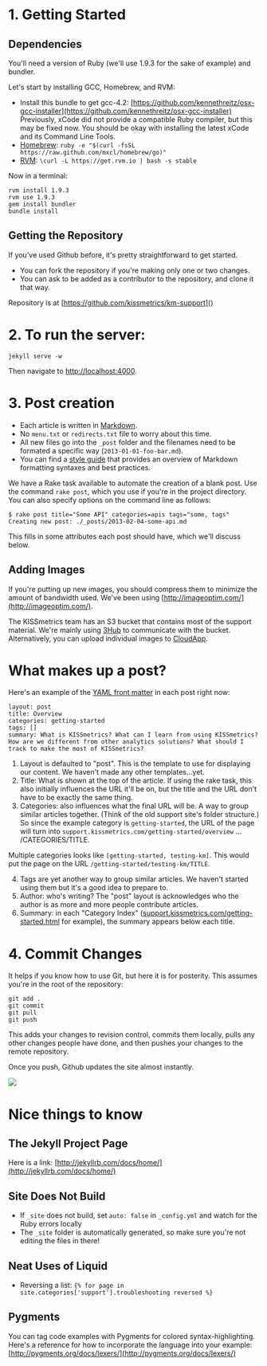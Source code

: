 # 1. Getting Started

## Dependencies

You'll need a version of Ruby (we'll use 1.9.3 for the sake of example) and bundler.

Let's start by installing GCC, Homebrew, and RVM:

* Install this bundle to get gcc-4.2: [https://github.com/kennethreitz/osx-gcc-installer](https://github.com/kennethreitz/osx-gcc-installer) Previously, xCode did not provide a compatible Ruby compiler, but this may be fixed now. You should be okay with installing the latest xCode and its Command Line Tools.
* [Homebrew](http://brew.sh/): `ruby -e "$(curl -fsSL https://raw.github.com/mxcl/homebrew/go)"`
* [RVM](https://rvm.io/): `\curl -L https://get.rvm.io | bash -s stable`

Now in a terminal:

```
rvm install 1.9.3
rvm use 1.9.3
gem install bundler
bundle install
```

## Getting the Repository

If you've used Github before, it's pretty straightforward to get started.

* You can fork the repository if you're making only one or two changes.
* You can ask to be added as a contributor to the repository, and clone it that way.

Repository is at [https://github.com/kissmetrics/km-support]()

# 2. To run the server:

`jekyll serve -w`

Then navigate to [http://localhost:4000](http://localhost:4000).

# 3. Post creation

* Each article is written in [Markdown](http://daringfireball.net/projects/markdown/).
* No `menu.txt` or `redirects.txt` file to worry about this time.
* All new files go into the `_post` folder and the filenames need to be formated a specific way (`2013-01-01-foo-bar.md`).
* You can find a [style guide](http://support.kissmetrics.com/misc/styleguide.html) that provides an overview of Markdown formatting syntaxes and best practices.


We have a Rake task available to automate the creation of a blank post. Use the command `rake post`, which you use if you're in the project directory. You can also specify options on the command line as follows:

    $ rake post title="Some API" categories=apis tags="some, tags"
    Creating new post: ./_posts/2013-02-04-some-api.md

This fills in some attributes each post should have, which we'll discuss below.

## Adding Images

If you're putting up new images, you should compress them to minimize the amount of bandwidth used. We've been using [http://imageoptim.com/](http://imageoptim.com/).

The KISSmetrics team has an S3 bucket that contains most of the support material. We're mainly using [3Hub](http://www.3hubapp.com/) to communicate with the bucket. Alternatively, you can upload individual images to [CloudApp](http://my.cl.ly/).

# What makes up a post?

Here's an example of the [YAML front matter](https://github.com/mojombo/jekyll/wiki/yaml-front-matter) in each post right now:

    layout: post
    title: Overview
    categories: getting-started
    tags: []
    summary: What is KISSmetrics? What can I learn from using KISSmetrics? How are we different from other analytics solutions? What should I track to make the most of KISSmetrics?

1. Layout is defaulted to "post". This is the template to use for displaying our content. We haven't made any other templates...yet.
2. Title: What is shown at the top of the article. If using the rake task, this also initially influences the URL it'll be on, but the title and the URL don't have to be exactly the same thing.
3. Categories: also influences what the final URL will be. A way to group similar articles together. (Think of the old support site's folder structure.) So since the example category is `getting-started`, the URL of the page will turn into `support.kissmetrics.com/getting-started/overview` ... /CATEGORIES/TITLE.

Multiple categories looks like `[getting-started, testing-km]`. This would put the page on the URL `/getting-started/testing-km/TITLE`.

4. Tags are yet another way to group similar articles. We haven't started using them but it's a good idea to prepare to.
5. Author: who's writing? The "post" layout is acknowledges who the author is as more and more people contribute articles.
6. Summary: in each "Category Index" ([support.kissmetrics.com/getting-started.html](support.kissmetrics.com/getting-started.html) for example), the summary appears below each title.

# 4. Commit Changes

It helps if you know how to use Git, but here it is for posterity. This assumes you're in the root of the repository:

    git add .
    git commit
    git pull
    git push

This adds your changes to revision control, commits them locally, pulls any other changes people have done, and then pushes your changes to the remote repository.

Once you push, Github updates the site almost instantly.

![](http://cl.ly/image/321e2n293U1k/magic.gif)

# Nice things to know

## The Jekyll Project Page

Here is a link: [http://jekyllrb.com/docs/home/](http://jekyllrb.com/docs/home/)

## Site Does Not Build

* If `_site` does not build, set `auto: false` in `_config.yml` and watch for the Ruby errors locally
* The `_site` folder is automatically generated, so make sure you're not editing the files in there!

## Neat Uses of Liquid

* Reversing a list: `{% for page in site.categories['support'].troubleshooting reversed %}`

## Pygments

You can tag code examples with Pygments for colored syntax-highlighting. Here's a reference for how to incorporate the language into your example: [http://pygments.org/docs/lexers/](http://pygments.org/docs/lexers/)
